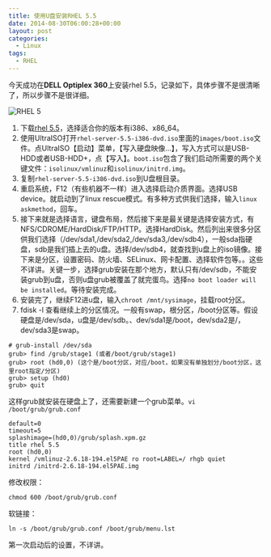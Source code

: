 ```yaml
---
title: 使用U盘安装RHEL 5.5
date: 2014-08-30T06:00:28+00:00
layout: post
categories:
  - Linux
tags:
  - RHEL
---
```


今天成功在**DELL Optiplex 360**上安装rhel 5.5，记录如下，具体步骤不是很清晰了，所以步骤不是很详细。

![RHEL 5](https://res.cloudinary.com/the-backyard-of-stanley/image/upload/v1449214648/1449229713_oa9hhl.jpg?w=720)

<!--more-->

1. 下载[rhel 5.5](http://mirrors.sohu.com/RHEL/AS5U5/i386/rhel-server-5.5-i386-dvd.iso)，选择适合你的版本有i386、x86_64。
2. 使用UltraISO打开`rhel-server-5.5-i386-dvd.iso`里面的`images/boot.iso`文件。点UltraISO【启动】菜单，【写入硬盘映像…】，写入方式可以是USB-HDD或者USB-HDD+，点【写入】。`boot.iso`包含了我们启动所需要的两个关键文件：`isolinux/vmlinuz`和`isolinux/initrd.img`。
3. 复制`rhel-server-5.5-i386-dvd.iso`到U盘根目录。
4. 重启系统，F12（有些机器不一样）进入选择启动介质界面。选择USB device。就启动到了linux rescue模式。有多种方式供我们选择，输入`linux askmethod`，回车。
5. 接下来就是选择语言，键盘布局，然后接下来是最关键是选择安装方式，有NFS/CDROME/HardDisk/FTP/HTTP。选择HardDisk。然后列出来很多分区供我们选择（/dev/sda1,/dev/sda2,/dev/sda3,/dev/sdb4），一般sda指硬盘，sdb是我们插上去的u盘。选择/dev/sdb4，就查找到u盘上的iso镜像。接下来是分区，设置密码、防火墙、SELinux、网卡配置、选择软件包等。。这些不详讲。关键一步，选择grub安装在那个地方，默认只有/dev/sdb，不能安装grub到u盘，否则u盘grub被覆盖了就完蛋鸟。选择`no boot loader will be installed`。等待安装完成。
6. 安装完了，继续F12进u盘，输入`chroot /mnt/sysimage`，挂载root分区。
7. fdisk -l 查看继续上的分区情况。一般有swap，根分区，/boot分区等。假设硬盘是/dev/sda，u盘是/dev/sdb。、dev/sda1是/boot，dev/sda2是/，dev/sda3是swap。

```
# grub-install /dev/sda
grub> find /grub/stage1 (或者/boot/grub/stage1)
grub> root (hd0,0) (这个是/boot分区，对应/boot，如果没有单独划分/boot分区，这里root指定/分区)
grub> setup (hd0)
grub> quit
```

这样grub就安装在硬盘上了，还需要新建一个grub菜单。`vi /boot/grub/grub.conf`

```
default=0
timeout=5
splashimage=(hd0,0)/grub/splash.xpm.gz
title rhel 5.5
root (hd0,0)
kernel /vmlinuz-2.6.18-194.el5PAE ro root=LABEL=/ rhgb quiet
initrd /initrd-2.6.18-194.el5PAE.img
```

修改权限：

```
chmod 600 /boot/grub/grub.conf
```

软链接：

```
ln -s /boot/grub/grub.conf /boot/grub/menu.lst
```

第一次启动后的设置，不详讲。

